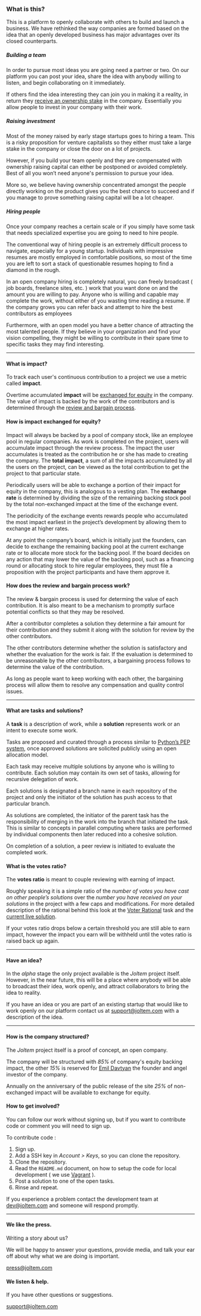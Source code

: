 <a name="what" class="anchor-fix"></a>
### What is this?

This is a platform to openly collaborate with others to build and launch a business. We have rethinked the way companies are formed based on the idea that an openly developed business has major advantages over its closed counterparts.

##### Building a team

In order to pursue most ideas you are going need a partner or two. On our platform you can post your idea, share the idea with anybody willing to listen, and begin collaborating on it immediately. 

If others find the idea interesting they can join you in making it a reality, in return they [receive an ownership stake](#impact) in the company. Essentially you allow people to invest in your company with their work.

##### Raising investment

Most of the money raised by early stage startups goes to hiring a team. This is a risky proposition for venture capitalists so they either must take a large stake in the company or close the door on a lot of projects.

However, if  you build your team openly and they are compensated with ownership raising capital can either be postponed or avoided completely. Best of all you won’t need anyone's permission to pursue your idea.

More so, we believe having ownership concentrated amongst the people directly working on the product gives you the best chance to succeed and if you manage to prove something raising capital will be a lot cheaper.

##### Hiring people

Once your company reaches a certain scale or if you simply have some task that needs specialized expertise you are going to need to hire people. 

The conventional way of hiring people is an extremely difficult process to navigate, especially for a young startup. Individuals with impressive resumes are mostly employed in comfortable positions, so most of the time you are left to sort a stack of questionable resumes hoping to find a diamond in the rough.

In an open company hiring is completely natural, you can freely broadcast ( job boards, freelance sites, etc. ) work that you want done on and the amount you are willing to pay. Anyone who is willing and capable may complete the work, without either of you wasting time reading a resume. If the company grows you can refer back and attempt to hire the best contributors as employees

Furthermore, with an open model you have a better chance of attracting the most talented people. If they believe in your organization and find your vision compelling, they might be willing to contribute in their spare time to specific tasks they may find interesting.

---

<a name="impact" class="anchor-fix"></a>
#### What is impact?

To track each user's continuous contribution to a project we use a metric called **impact**. 

Overtime accumulated **impact** will be [exchanged for equity](#exchange) in the company. The value of impact is backed by the work of the contributors and is determined through the [review and bargain process](#review).

<a name="exchange" class="anchor-fix"></a>
#### How is impact exchanged for equity?

Impact will always be backed by a pool of company stock, like an employee pool in regular companies. As work is completed on the project, users will accumulate impact through the review process. The impact the user accumulates is treated as the contribution he or she has made to creating the company. The **total impact**, a sum of all the impacts accumulated by all the users on the project, can be viewed as the total contribution to get the project to that particular state.

Periodically users will be able to exchange a portion of their impact for equity in the company, this is analogous to a vesting plan. The **exchange rate** is determined by dividing the size of the remaining backing stock pool by the total non-exchanged impact at the time of the exchange event. 

The periodicity of the exchange events rewards people who accumulated the most impact earliest in the project’s development by allowing them to exchange at higher rates. 

At any point the company’s board, which is initially just the founders, can decide to exchange the remaining backing pool at the current exchange rate or to allocate more stock for the backing pool. If the board decides on any action that may lower the value of the backing pool, such as a financing round or allocating stock to hire regular employees, they must file a proposition with the project participants and have them approve it.


<a name="review" class="anchor-fix"></a>
#### How does the review and bargain process work?

The review & bargain process is used for determing the value of each contribution. It is also meant to be a mechanism to promptly surface potential conflicts so that they may be resolved. 

After a contributor completes a solution they determine a fair amount for their contribution and they submit it along with the solution for review by the other contributors.

The other contributors determine whether the solution is satisfactory and whether the evaluation for the work is fair. If the evaluation is determined to be unreasonable by the other contributors, a bargaining process follows to determine the value of the contribution.

As long as people want to keep working with each other, the bargaining process will allow them to resolve any compensation and quality control issues. 

---

<a name="task-solutions" class="anchor-fix"></a>
#### What are tasks and solutions?

A **task** is a description of work, while a **solution** represents work or an intent to execute some work.

Tasks are proposed and curated through a process similar to [Python’s PEP system](http://en.wikipedia.org/wiki/Python_Enhancement_Proposal#Development), once approved solutions are solicited publicly using an open allocation model.

Each task may receive multiple solutions by anyone who is willing to contribute. Each solution may contain its own set of tasks, allowing for recursive delegation of work.

Each solutions is designated a branch name in each repository of the project and only the initiator of the solution has push access to that particular branch. 

As solutions are completed, the initiator of the parent task has the responsibility of merging in the work into the branch that initiated the task. This is similar to concepts in parallel computing where tasks are performed by individual components then later reduced into a cohesive solution.

On completion of a solution, a peer review is initiated to evaluate the completed work.

<a name="ratio" class="anchor-fix"></a>
#### What is the votes ratio?

The **votes ratio** is meant to couple reviewing with earning of impact. 

Roughly speaking it is a simple ratio of the *number of votes you have cast on other people’s solutions* over the *number you have received on your solutions* in the project with a few caps and modifications. For more detailed description of the rational behind this look at the [Voter Rational](http://joltem.com/joltem/task/45/) task and the [current live solution](http://joltem.com/joltem/solution/48/).

If your votes ratio drops below a certain threshold you are still able to earn impact, however the impact you earn will be withheld until the votes ratio is raised back up again.

---

<a name="idea" class="anchor-fix"></a>
#### Have an idea?

In the *alpha* stage the only project available is the *Joltem* project itself. However, in the near future, this will be a place where anybody will be able to broadcast their idea, work openly, and attract collaborators to bring the idea to reality. 

If you have an idea or you are part of an existing startup that would like to work openly on our platform contact us at <support@joltem.com> with a description of the idea.


---

<a name="company" class="anchor-fix"></a>
#### How is the company structured?

The *Joltem* project itself is a proof of concept, an open company. 

The company will be structured with *85%* of company's equity backing impact, the other *15%* is reserved for [Emil Davtyan](http://joltem.com/user/emil/) the founder and angel investor of the company.

Annually on the anniversary of the public release of the site *25%* of non-exchanged impact will be available to exchange for equity.


<a name="involved" class="anchor-fix"></a>
#### How to get involved?

You can follow our work without signing up, but if you want to contribute code or comment you will need to sign up.

To contribute code :

1. Sign up.
2. Add a SSH key in *Account > Keys*, so you can clone the repository.
3. Clone the repository.
4. Read the `README.md` document, on how to setup the code for local development ( we use [Vagrant](http://www.vagrantup.com) ).
5. Post a solution to one of the open tasks.
6. Rinse and repeat.

If you experience a problem contact the development team at <dev@joltem.com> and someone will respond promptly.

---

<a name="press" class="anchor-fix"></a>
#### We like the press.

Writing a story about us?

We will be happy to answer your questions, provide media, and talk your ear off about why what we are doing is important.

<press@joltem.com>



<a name="support" class="anchor-fix"></a>
#### We listen & help.

If you have other questions or suggestions.

<support@joltem.com>




